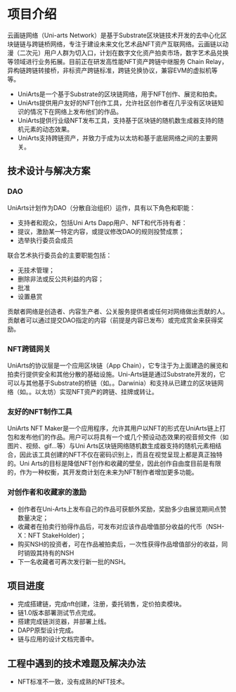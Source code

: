 # 项目介绍
云画链网络（Uni-arts Network）是基于Substrate区块链技术开发的去中心化区块链链与跨链桥网络，专注于建设未来文化艺术品NFT资产互联网络。云画链以动漫（二次元）用户人群为切入口，计划在数字文化资产拍卖市场，数字艺术品兑换等领域进行业务拓展。目前正在研发高性能NFT资产跨链中继服务 Chain Relay，异构链跨链转接桥，非标资产跨链标准，跨链兑换协议，兼容EVM的虚拟机等等。

* UniArts是一个基于Substrate的区块链网络，用于NFT创作、展览和拍卖。
* UniArts提供用户友好的NFT创作工具，允许社区创作者在几乎没有区块链知识的情况下在网络上发布他们的作品。
* UniArts提供行业级NFT发布工具，支持基于区块链的随机数生成器支持的随机元素的动态效果。
* UniArts支持跨链资产，并致力于成为以太坊和基于底层网络之间的主要网关。

## 技术设计与解决方案

### DAO
UniArts计划作为DAO（分散自治组织）运作，具有以下角色和职能：
- 支持者和观众，包括Uni Arts Dapp用户、NFT和代币持有者：
- 提议，激励某一特定内容，或提议修改DAO的规则投赞成票；
- 选举执行委员会成员

联合艺术执行委员会的主要职能包括：
- 无技术管理；
- 删除非法或反公共利益的内容；
- 批准
- 设置悬赏

贡献者网络是创造者、内容生产者、公关服务提供者或任何对网络做出贡献的人。贡献者可以通过提交DAO指定的内容（前提是内容已发布）或完成赏金来获得奖励。

### NFT跨链网关
UniArts的协议层是一个应用区块链（App Chain），它专注于为上面建造的展览和拍卖行提供安全和其他分散的基础设施。Uni-Arts链是通过Substrate开发的，它可以与其他基于Substrate的桥链（如。。Darwinia）和支持从已建立的区块链网络（如。。以太坊）实现NFT资产的跨链、挂牌或转让。

### 友好的NFT制作工具
UniArts NFT Maker是一个应用程序，允许其用户以NFT的形式在UniArts链上打包和发布他们的作品。用户可以将具有一个或几个预设动态效果的视音频文件（如图片、视频、gif…等）与Uni Arts区块链网络随机数生成器支持的随机元素相结合，因此该工具创建的NFT不仅在密码识别上，而且在视觉呈现上都是真正独特的。Uni Arts的目标是降低NFT创作和收藏的壁垒，因此创作自由度目前是有限的，作为一种权衡，其开发商计划在未来为NFT制作者增加更多功能。

### 对创作者和收藏家的激励
* 创作者在Uni-Arts上发布⾃⼰的作品可获额外奖励，奖励多少由展览期间点赞数量决定； 
* 收藏者在拍卖⾏拍得作品后，可发布对应该作品增值部分收益的代币（NSH-X：NFT StakeHolder)； 
* 购买NSH的投资者，可在作品被拍卖后，⼀次性获得作品增值部分的收益，同时销毁其持有的NSH 
* 下⼀名收藏者可再次发⾏新⼀批的NSH。

## 项目进度

* 完成搭建链，完成nft创建，注册，委托销售，定价拍卖模块。
* 链1.0版本部署测试节点完成。
* 搭建完成链浏览器，并部署上线。
* DAPP原型设计完成。
* 链与应用的设计文档完善中。


## 工程中遇到的技术难题及解决办法

* NFT标准不一致，没有成熟的NFT技术。




